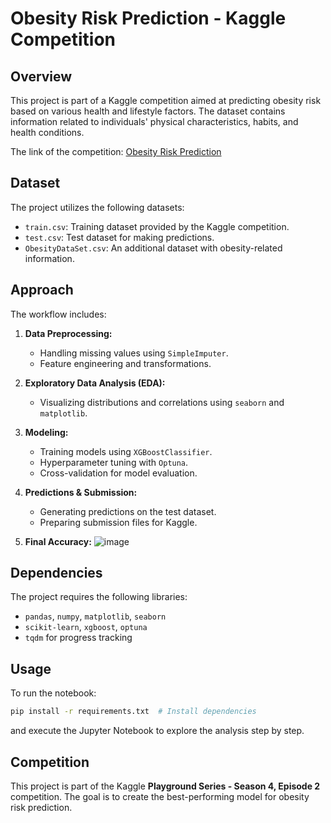 # Obesity Risk Prediction - Kaggle Competition

## Overview
This project is part of a Kaggle competition aimed at predicting obesity risk based on various health and lifestyle factors. The dataset contains information related to individuals' physical characteristics, habits, and health conditions.

The link of the competition: [Obesity Risk Prediction](https://www.kaggle.com/code/hassaneskikri/obesity-risk-season-4-episode?scriptVersionId=161681157)
## Dataset
The project utilizes the following datasets:
- `train.csv`: Training dataset provided by the Kaggle competition.
- `test.csv`: Test dataset for making predictions.
- `ObesityDataSet.csv`: An additional dataset with obesity-related information.

## Approach
The workflow includes:
1. **Data Preprocessing:**
   - Handling missing values using `SimpleImputer`.
   - Feature engineering and transformations.
   
2. **Exploratory Data Analysis (EDA):**
   - Visualizing distributions and correlations using `seaborn` and `matplotlib`.

3. **Modeling:**
   - Training models using `XGBoostClassifier`.
   - Hyperparameter tuning with `Optuna`.
   - Cross-validation for model evaluation.

4. **Predictions & Submission:**
   - Generating predictions on the test dataset.
   - Preparing submission files for Kaggle.
5. **Final Accuracy:**
![image](https://github.com/user-attachments/assets/abd37031-a3aa-4f2e-ae8f-dd7cf7dd625d)

## Dependencies
The project requires the following libraries:
- `pandas`, `numpy`, `matplotlib`, `seaborn`
- `scikit-learn`, `xgboost`, `optuna`
- `tqdm` for progress tracking

## Usage
To run the notebook:
```bash
pip install -r requirements.txt  # Install dependencies
```
and execute the Jupyter Notebook to explore the analysis step by step.

## Competition
This project is part of the Kaggle **Playground Series - Season 4, Episode 2** competition. The goal is to create the best-performing model for obesity risk prediction.
